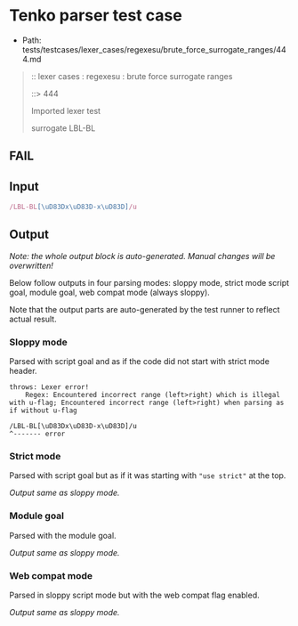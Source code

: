 # Tenko parser test case

- Path: tests/testcases/lexer_cases/regexesu/brute_force_surrogate_ranges/444.md

> :: lexer cases : regexesu : brute force surrogate ranges
>
> ::> 444
>
> Imported lexer test
>
> surrogate LBL-BL

## FAIL

## Input

`````js
/LBL-BL[\uD83Dx\uD83D-x\uD83D]/u
`````

## Output

_Note: the whole output block is auto-generated. Manual changes will be overwritten!_

Below follow outputs in four parsing modes: sloppy mode, strict mode script goal, module goal, web compat mode (always sloppy).

Note that the output parts are auto-generated by the test runner to reflect actual result.

### Sloppy mode

Parsed with script goal and as if the code did not start with strict mode header.

`````
throws: Lexer error!
    Regex: Encountered incorrect range (left>right) which is illegal with u-flag; Encountered incorrect range (left>right) when parsing as if without u-flag

/LBL-BL[\uD83Dx\uD83D-x\uD83D]/u
^------- error
`````

### Strict mode

Parsed with script goal but as if it was starting with `"use strict"` at the top.

_Output same as sloppy mode._

### Module goal

Parsed with the module goal.

_Output same as sloppy mode._

### Web compat mode

Parsed in sloppy script mode but with the web compat flag enabled.

_Output same as sloppy mode._
